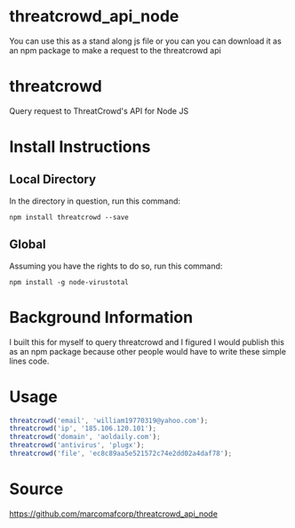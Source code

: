 # threatcrowd_api_node
You can use this as a stand along js file or you can you can download it as an npm package to make a request to the threatcrowd api


# threatcrowd
Query request to ThreatCrowd's API for Node JS

# Install Instructions

## Local Directory
In the directory in question, run this command:
```
npm install threatcrowd --save
```
## Global
Assuming you have the rights to do so, run this command:
```
npm install -g node-virustotal
``` 
# Background Information

I built this for myself to query threatcrowd and I figured I would publish this as an npm package because other people would have to write these simple lines code.

# Usage

```javascript
threatcrowd('email', 'william19770319@yahoo.com');
threatcrowd('ip', '185.106.120.101');
threatcrowd('domain', 'aoldaily.com');
threatcrowd('antivirus', 'plugx');
threatcrowd('file', 'ec8c89aa5e521572c74e2dd02a4daf78');
```


# Source
<https://github.com/marcomafcorp/threatcrowd_api_node>



